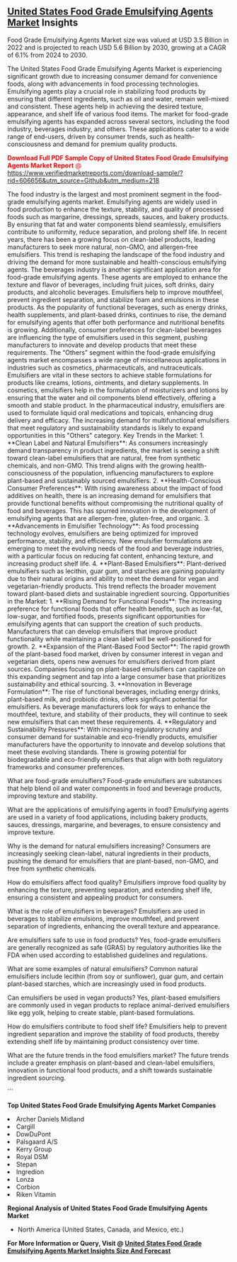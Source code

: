 <h2><a href="https://www.verifiedmarketreports.com/download-sample/?rid=606656&amp;utm_source=Github&amp;utm_medium=218" target="_blank">United States Food Grade Emulsifying Agents Market</a> Insights</h2><p>Food Grade Emulsifying Agents Market size was valued at USD 3.5 Billion in 2022 and is projected to reach USD 5.6 Billion by 2030, growing at a CAGR of 6.1% from 2024 to 2030.</p><p> <p>The United States Food Grade Emulsifying Agents Market is experiencing significant growth due to increasing consumer demand for convenience foods, along with advancements in food processing technologies. Emulsifying agents play a crucial role in stabilizing food products by ensuring that different ingredients, such as oil and water, remain well-mixed and consistent. These agents help in achieving the desired texture, appearance, and shelf life of various food items. The market for food-grade emulsifying agents has expanded across several sectors, including the food industry, beverages industry, and others. These applications cater to a wide range of end-users, driven by consumer trends, such as health-consciousness and demand for premium quality products. <p><span class=""><span style="color: #ff0000;"><strong>Download Full PDF Sample Copy of United States Food Grade Emulsifying Agents Market Report</strong> @ </span><a href="https://www.verifiedmarketreports.com/download-sample/?rid=606656&amp;utm_source=Github&amp;utm_medium=218" target="_blank">https://www.verifiedmarketreports.com/download-sample/?rid=606656&amp;utm_source=Github&amp;utm_medium=218</a></span></p> The food industry is the largest and most prominent segment in the food-grade emulsifying agents market. Emulsifying agents are widely used in food production to enhance the texture, stability, and quality of processed foods such as margarine, dressings, spreads, sauces, and bakery products. By ensuring that fat and water components blend seamlessly, emulsifiers contribute to uniformity, reduce separation, and prolong shelf life. In recent years, there has been a growing focus on clean-label products, leading manufacturers to seek more natural, non-GMO, and allergen-free emulsifiers. This trend is reshaping the landscape of the food industry and driving the demand for more sustainable and health-conscious emulsifying agents. The beverages industry is another significant application area for food-grade emulsifying agents. These agents are employed to enhance the texture and flavor of beverages, including fruit juices, soft drinks, dairy products, and alcoholic beverages. Emulsifiers help to improve mouthfeel, prevent ingredient separation, and stabilize foam and emulsions in these products. As the popularity of functional beverages, such as energy drinks, health supplements, and plant-based drinks, continues to rise, the demand for emulsifying agents that offer both performance and nutritional benefits is growing. Additionally, consumer preferences for clean-label beverages are influencing the type of emulsifiers used in this segment, pushing manufacturers to innovate and develop products that meet these requirements. The “Others” segment within the food-grade emulsifying agents market encompasses a wide range of miscellaneous applications in industries such as cosmetics, pharmaceuticals, and nutraceuticals. Emulsifiers are vital in these sectors to achieve stable formulations for products like creams, lotions, ointments, and dietary supplements. In cosmetics, emulsifiers help in the formulation of moisturizers and lotions by ensuring that the water and oil components blend effectively, offering a smooth and stable product. In the pharmaceutical industry, emulsifiers are used to formulate liquid oral medications and topicals, enhancing drug delivery and efficacy. The increasing demand for multifunctional emulsifiers that meet regulatory and sustainability standards is likely to expand opportunities in this "Others" category. Key Trends in the Market: 1. **Clean Label and Natural Emulsifiers**: As consumers increasingly demand transparency in product ingredients, the market is seeing a shift toward clean-label emulsifiers that are natural, free from synthetic chemicals, and non-GMO. This trend aligns with the growing health-consciousness of the population, influencing manufacturers to explore plant-based and sustainably sourced emulsifiers. 2. **Health-Conscious Consumer Preferences**: With rising awareness about the impact of food additives on health, there is an increasing demand for emulsifiers that provide functional benefits without compromising the nutritional quality of food and beverages. This has spurred innovation in the development of emulsifying agents that are allergen-free, gluten-free, and organic. 3. **Advancements in Emulsifier Technology**: As food processing technology evolves, emulsifiers are being optimized for improved performance, stability, and efficiency. New emulsifier formulations are emerging to meet the evolving needs of the food and beverage industries, with a particular focus on reducing fat content, enhancing texture, and increasing product shelf life. 4. **Plant-Based Emulsifiers**: Plant-derived emulsifiers such as lecithin, guar gum, and starches are gaining popularity due to their natural origins and ability to meet the demand for vegan and vegetarian-friendly products. This trend reflects the broader movement toward plant-based diets and sustainable ingredient sourcing. Opportunities in the Market: 1. **Rising Demand for Functional Foods**: The increasing preference for functional foods that offer health benefits, such as low-fat, low-sugar, and fortified foods, presents significant opportunities for emulsifying agents that can support the creation of such products. Manufacturers that can develop emulsifiers that improve product functionality while maintaining a clean label will be well-positioned for growth. 2. **Expansion of the Plant-Based Food Sector**: The rapid growth of the plant-based food market, driven by consumer interest in vegan and vegetarian diets, opens new avenues for emulsifiers derived from plant sources. Companies focusing on plant-based emulsifiers can capitalize on this expanding segment and tap into a large consumer base that prioritizes sustainability and ethical sourcing. 3. **Innovation in Beverage Formulation**: The rise of functional beverages, including energy drinks, plant-based milk, and probiotic drinks, offers significant potential for emulsifiers. As beverage manufacturers look for ways to enhance the mouthfeel, texture, and stability of their products, they will continue to seek new emulsifiers that can meet these requirements. 4. **Regulatory and Sustainability Pressures**: With increasing regulatory scrutiny and consumer demand for sustainable and eco-friendly products, emulsifier manufacturers have the opportunity to innovate and develop solutions that meet these evolving standards. There is growing potential for biodegradable and eco-friendly emulsifiers that align with both regulatory frameworks and consumer preferences. <p>What are food-grade emulsifiers? Food-grade emulsifiers are substances that help blend oil and water components in food and beverage products, improving texture and stability.</p> <p>What are the applications of emulsifying agents in food? Emulsifying agents are used in a variety of food applications, including bakery products, sauces, dressings, margarine, and beverages, to ensure consistency and improve texture.</p> <p>Why is the demand for natural emulsifiers increasing? Consumers are increasingly seeking clean-label, natural ingredients in their products, pushing the demand for emulsifiers that are plant-based, non-GMO, and free from synthetic chemicals.</p> <p>How do emulsifiers affect food quality? Emulsifiers improve food quality by enhancing the texture, preventing separation, and extending shelf life, ensuring a consistent and appealing product for consumers.</p> <p>What is the role of emulsifiers in beverages? Emulsifiers are used in beverages to stabilize emulsions, improve mouthfeel, and prevent separation of ingredients, enhancing the overall texture and appearance.</p> <p>Are emulsifiers safe to use in food products? Yes, food-grade emulsifiers are generally recognized as safe (GRAS) by regulatory authorities like the FDA when used according to established guidelines and regulations.</p> <p>What are some examples of natural emulsifiers? Common natural emulsifiers include lecithin (from soy or sunflower), guar gum, and certain plant-based starches, which are increasingly used in food products.</p> <p>Can emulsifiers be used in vegan products? Yes, plant-based emulsifiers are commonly used in vegan products to replace animal-derived emulsifiers like egg yolk, helping to create stable, plant-based formulations.</p> <p>How do emulsifiers contribute to food shelf life? Emulsifiers help to prevent ingredient separation and improve the stability of food products, thereby extending shelf life by maintaining product consistency over time.</p> <p>What are the future trends in the food emulsifiers market? The future trends include a greater emphasis on plant-based and clean-label emulsifiers, innovation in functional food products, and a shift towards sustainable ingredient sourcing.</p> ```</p><p><strong>Top United States Food Grade Emulsifying Agents Market Companies</strong></p><div data-test-id=""><p><li>Archer Daniels Midland</li><li> Cargill</li><li> DowDuPont</li><li> Palsgaard A/S</li><li> Kerry Group</li><li> Royal DSM</li><li> Stepan</li><li> Ingredion</li><li> Lonza</li><li> Corbion</li><li> Riken Vitamin</li></p><div><strong>Regional Analysis of&nbsp;United States Food Grade Emulsifying Agents Market</strong></div><ul><li dir="ltr"><p dir="ltr">North America&nbsp;(United States, Canada, and Mexico, etc.)</p></li></ul><p><strong>For More Information or Query, Visit @&nbsp;</strong><strong><a href="https://www.verifiedmarketreports.com/product/food-grade-emulsifying-agents-market/?utm_source=Github&amp;utm_medium=218" target="_blank">United States Food Grade Emulsifying Agents Market Insights Size And Forecast</a></strong></p></div>
